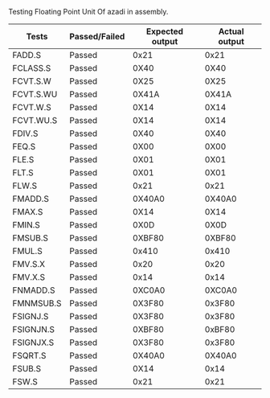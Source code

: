 Testing Floating Point Unit Of azadi in assembly.

|        Tests       |  Passed/Failed   |  Expected output   |  Actual output   |
|--------------------|------------------|--------------------|------------------|
|       FADD.S       |     Passed       |       0x21         |      0x21        |  
|       FCLASS.S     |     Passed       |       0X40         |      0X40        |
|       FCVT.S.W     |     Passed       |       0X25         |      0X25        | 
|       FCVT.S.WU    |     Passed       |       0X41A        |      0X41A       |
|       FCVT.W.S     |     Passed       |       0X14         |      0X14        |
|       FCVT.WU.S    |     Passed       |       0X14         |      0X14        |
|       FDIV.S       |     Passed       |       0X40         |      0X40        |
|       FEQ.S        |     Passed       |       0X00         |      0X00        |
|       FLE.S        |     Passed       |       0X01         |      0X01        |
|       FLT.S        |     Passed       |       0X01         |      0X01        |
|       FLW.S        |     Passed       |       0x21         |      0x21        |
|       FMADD.S      |     Passed       |       0X40A0       |      0X40A0      |
|       FMAX.S       |     Passed       |       0X14         |      0X14        |
|       FMIN.S       |     Passed       |       0X0D         |      0X0D        |
|       FMSUB.S      |     Passed       |       0XBF80       |      0XBF80      |
|       FMUL.S       |     Passed       |       0x410        |      0x410       |
|       FMV.S.X      |     Passed       |       0x20         |      0x20        |
|       FMV.X.S      |     Passed       |       0x14         |      0x14        |
|       FNMADD.S     |     Passed       |       0XC0A0       |      0XC0A0      |
|       FMNMSUB.S    |     Passed       |       0X3F80       |      0x3F80      |
|       FSIGNJ.S     |     Passed       |       0X3F80       |      0x3F80      |
|       FSIGNJN.S    |     Passed       |       0XBF80       |      0xBF80      |
|       FSIGNJX.S    |     Passed       |       0X3F80       |      0x3F80      |
|       FSQRT.S      |     Passed       |       0X40A0       |      0X40A0      |
|       FSUB.S       |     Passed       |       0X14         |      0x14        |
|       FSW.S        |     Passed       |       0x21         |      0x21        |